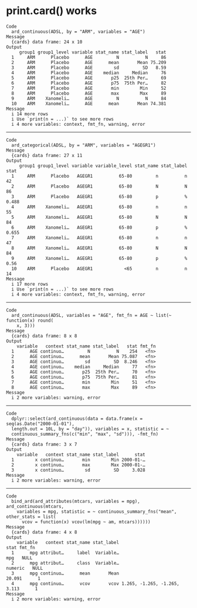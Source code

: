 # print.card() works

    Code
      ard_continuous(ADSL, by = "ARM", variables = "AGE")
    Message
      {cards} data frame: 24 x 10
    Output
         group1 group1_level variable stat_name stat_label   stat
      1     ARM      Placebo      AGE         N          N     86
      2     ARM      Placebo      AGE      mean       Mean 75.209
      3     ARM      Placebo      AGE        sd         SD   8.59
      4     ARM      Placebo      AGE    median     Median     76
      5     ARM      Placebo      AGE       p25  25th Per…     69
      6     ARM      Placebo      AGE       p75  75th Per…     82
      7     ARM      Placebo      AGE       min        Min     52
      8     ARM      Placebo      AGE       max        Max     89
      9     ARM    Xanomeli…      AGE         N          N     84
      10    ARM    Xanomeli…      AGE      mean       Mean 74.381
    Message
      i 14 more rows
      i Use `print(n = ...)` to see more rows
      i 4 more variables: context, fmt_fn, warning, error

---

    Code
      ard_categorical(ADSL, by = "ARM", variables = "AGEGR1")
    Message
      {cards} data frame: 27 x 11
    Output
         group1 group1_level variable variable_level stat_name stat_label  stat
      1     ARM      Placebo   AGEGR1          65-80         n          n    42
      2     ARM      Placebo   AGEGR1          65-80         N          N    86
      3     ARM      Placebo   AGEGR1          65-80         p          % 0.488
      4     ARM    Xanomeli…   AGEGR1          65-80         n          n    55
      5     ARM    Xanomeli…   AGEGR1          65-80         N          N    84
      6     ARM    Xanomeli…   AGEGR1          65-80         p          % 0.655
      7     ARM    Xanomeli…   AGEGR1          65-80         n          n    47
      8     ARM    Xanomeli…   AGEGR1          65-80         N          N    84
      9     ARM    Xanomeli…   AGEGR1          65-80         p          %  0.56
      10    ARM      Placebo   AGEGR1            <65         n          n    14
    Message
      i 17 more rows
      i Use `print(n = ...)` to see more rows
      i 4 more variables: context, fmt_fn, warning, error

---

    Code
      ard_continuous(ADSL, variables = "AGE", fmt_fn = AGE ~ list(~ function(x) round(
        x, 3)))
    Message
      {cards} data frame: 8 x 8
    Output
        variable   context stat_name stat_label   stat fmt_fn
      1      AGE continuo…         N          N    254   <fn>
      2      AGE continuo…      mean       Mean 75.087   <fn>
      3      AGE continuo…        sd         SD  8.246   <fn>
      4      AGE continuo…    median     Median     77   <fn>
      5      AGE continuo…       p25  25th Per…     70   <fn>
      6      AGE continuo…       p75  75th Per…     81   <fn>
      7      AGE continuo…       min        Min     51   <fn>
      8      AGE continuo…       max        Max     89   <fn>
    Message
      i 2 more variables: warning, error

---

    Code
      dplyr::select(ard_continuous(data = data.frame(x = seq(as.Date("2000-01-01"),
      length.out = 10L, by = "day")), variables = x, statistic = ~
      continuous_summary_fns(c("min", "max", "sd"))), -fmt_fn)
    Message
      {cards} data frame: 3 x 7
    Output
        variable   context stat_name stat_label      stat
      1        x continuo…       min        Min 2000-01-…
      2        x continuo…       max        Max 2000-01-…
      3        x continuo…        sd         SD     3.028
    Message
      i 2 more variables: warning, error

---

    Code
      bind_ard(ard_attributes(mtcars, variables = mpg), ard_continuous(mtcars,
        variables = mpg, statistic = ~ continuous_summary_fns("mean", other_stats = list(
          vcov = function(x) vcov(lm(mpg ~ am, mtcars))))))
    Message
      {cards} data frame: 4 x 8
    Output
        variable   context stat_name stat_label                         stat fmt_fn
      1      mpg attribut…     label  Variable…                          mpg   NULL
      2      mpg attribut…     class  Variable…                      numeric   NULL
      3      mpg continuo…      mean       Mean                       20.091      1
      4      mpg continuo…      vcov       vcov 1.265, -1.265, -1.265, 3.113      1
    Message
      i 2 more variables: warning, error

